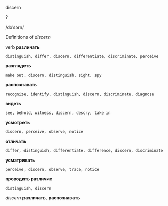 discern

?

/dəˈsərn/

Definitions of _discern_

verb
**различать**

    distinguish, differ, discern, differentiate, discriminate, perceive
**разглядеть**

    make out, discern, distinguish, sight, spy
**распознавать**

    recognize, identify, distinguish, discern, discriminate, diagnose
**видеть**

    see, behold, witness, discern, descry, take in
**усмотреть**

    discern, perceive, observe, notice
**отличать**

    differ, distinguish, differentiate, difference, discern, discriminate
**усматривать**

    perceive, discern, observe, trace, notice
**проводить различие**

    distinguish, discern

_discern_
**различать**, **распознавать**